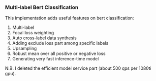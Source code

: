 ### Multi-label Bert Classification

This implementation adds useful features on bert classification: 

1. Multi-label
2. Focal loss weighting
3. Auto cross-label data synthesis
4. Adding exclude loss part among specific labels
5. Upsampling
6. Robust mean over all positive or negative loss
7. Generating very fast inference-time model

N.B. I deleted the efficient model service part (about 500 qps per 1080ti gpu).
